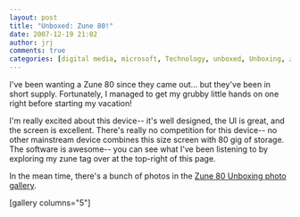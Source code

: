 ```yaml
---
layout: post
title: "Unboxed: Zune 80!"
date: 2007-12-19 21:02
author: jrj
comments: true
categories: [digital media, microsoft, Technology, unboxed, Unboxing, zune]
---
```

I've been wanting a Zune 80 since they came out... but they've been in short supply. Fortunately, I managed to get my grubby little hands on one right before starting my vacation!

I'm really excited about this device-- it's well designed, the UI is great, and the screen is excellent. There's really no competition for this device-- no other mainstream device combines this size screen with 80 gig of storage. The software is awesome-- you can see what I've been listening to by exploring my zune tag over at the top-right of this page.

In the mean time, there's a bunch of photos in the <a href="http://gallery.mac.com/josephrjones#100409" target="_new">Zune 80 Unboxing photo gallery</a>.

[gallery columns="5"]
